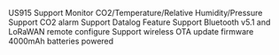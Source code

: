 US915 Support
Monitor CO2/Temperature/Relative Humidity/Pressure
Support CO2 alarm
Support Datalog Feature
Support Bluetooth v5.1 and LoRaWAN remote configure
Support wireless OTA update firmware
4000mAh batteries powered
